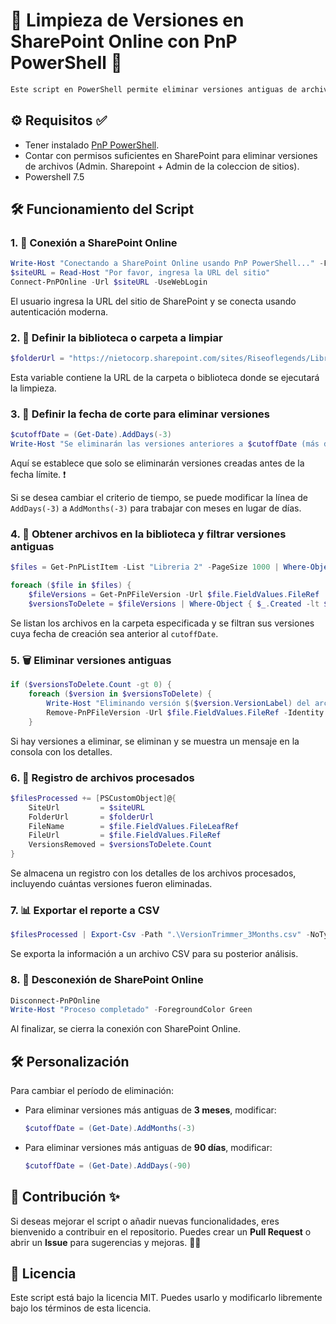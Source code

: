 # 🚀 Limpieza de Versiones en SharePoint Online con PnP PowerShell 🧹

```markdown
Este script en PowerShell permite eliminar versiones antiguas de archivos en una biblioteca o carpeta específica de SharePoint Online. 📌 Existen dos variantes del script que se diferencian únicamente en la función utilizada para calcular la antigüedad de las versiones a eliminar: `AddMonths` (para filtrar por meses) y `AddDays` (para filtrar por días). 📆
```

## ⚙️ Requisitos ✅

- Tener instalado [PnP PowerShell](https://pnp.github.io/powershell/).
- Contar con permisos suficientes en SharePoint para eliminar versiones de archivos (Admin. Sharepoint + Admin de la coleccion de sitios).
- Powershell 7.5

## 🛠️ Funcionamiento del Script 

### 1. 🔗 Conexión a SharePoint Online 

```powershell
Write-Host "Conectando a SharePoint Online usando PnP PowerShell..." -ForegroundColor Yellow
$siteURL = Read-Host "Por favor, ingresa la URL del sitio"
Connect-PnPOnline -Url $siteURL -UseWebLogin
```

El usuario ingresa la URL del sitio de SharePoint y se conecta usando autenticación moderna. 

### 2. 📂 Definir la biblioteca o carpeta a limpiar 

```powershell
$folderUrl = "https://nietocorp.sharepoint.com/sites/Riseoflegends/Libreria%202"
```

Esta variable contiene la URL de la carpeta o biblioteca donde se ejecutará la limpieza. 

### 3. 📆 Definir la fecha de corte para eliminar versiones 

```powershell
$cutoffDate = (Get-Date).AddDays(-3)
Write-Host "Se eliminarán las versiones anteriores a $cutoffDate (más de 3 meses de antigüedad)" -ForegroundColor Yellow
```

Aquí se establece que solo se eliminarán versiones creadas antes de la fecha límite. ❗

Si se desea cambiar el criterio de tiempo, se puede modificar la línea de `AddDays(-3)` a `AddMonths(-3)` para trabajar con meses en lugar de días. 

### 4. 📜 Obtener archivos en la biblioteca y filtrar versiones antiguas 

```powershell
$files = Get-PnPListItem -List "Libreria 2" -PageSize 1000 | Where-Object { $_.FieldValues.FileRef -like "*$folderUrl*" }

foreach ($file in $files) {
    $fileVersions = Get-PnPFileVersion -Url $file.FieldValues.FileRef
    $versionsToDelete = $fileVersions | Where-Object { $_.Created -lt $cutoffDate }
```

Se listan los archivos en la carpeta especificada y se filtran sus versiones cuya fecha de creación sea anterior al `cutoffDate`. 

### 5. 🗑️ Eliminar versiones antiguas 

```powershell
if ($versionsToDelete.Count -gt 0) {
    foreach ($version in $versionsToDelete) {
        Write-Host "Eliminando versión $($version.VersionLabel) del archivo $($file.FieldValues.FileLeafRef) (creada el $($version.Created))" -ForegroundColor Cyan
        Remove-PnPFileVersion -Url $file.FieldValues.FileRef -Identity $version.ID -Force
    }
```

Si hay versiones a eliminar, se eliminan y se muestra un mensaje en la consola con los detalles. 

### 6. 📝 Registro de archivos procesados 

```powershell
$filesProcessed += [PSCustomObject]@{
    SiteUrl         = $siteURL
    FolderUrl       = $folderUrl
    FileName        = $file.FieldValues.FileLeafRef
    FileUrl         = $file.FieldValues.FileRef
    VersionsRemoved = $versionsToDelete.Count
}
```

Se almacena un registro con los detalles de los archivos procesados, incluyendo cuántas versiones fueron eliminadas. 

### 7. 📊 Exportar el reporte a CSV 

```powershell
$filesProcessed | Export-Csv -Path ".\VersionTrimmer_3Months.csv" -NoTypeInformation -Encoding utf8
```

Se exporta la información a un archivo CSV para su posterior análisis. 

### 8. 🔌 Desconexión de SharePoint Online 

```powershell
Disconnect-PnPOnline
Write-Host "Proceso completado" -ForegroundColor Green
```

Al finalizar, se cierra la conexión con SharePoint Online. 

## 🛠️ Personalización 

Para cambiar el período de eliminación:

- Para eliminar versiones más antiguas de **3 meses**, modificar:
  ```powershell
  $cutoffDate = (Get-Date).AddMonths(-3)
  ```
- Para eliminar versiones más antiguas de **90 días**, modificar:
  ```powershell
  $cutoffDate = (Get-Date).AddDays(-90)
  ```

## 🤝 Contribución ✨

Si deseas mejorar el script o añadir nuevas funcionalidades, eres bienvenido a contribuir en el repositorio. Puedes crear un **Pull Request** o abrir un **Issue** para sugerencias y mejoras. 🚀🔥

## 📜 Licencia 

Este script está bajo la licencia MIT. Puedes usarlo y modificarlo libremente bajo los términos de esta licencia.&#x20;



